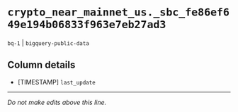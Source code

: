 # `crypto_near_mainnet_us._sbc_fe86ef649e194b06833f963e7eb27ad3`
`bq-1` | `bigquery-public-data`

## Column details
* [TIMESTAMP] `last_update`

-------------------------------------------------------------------------------
*Do not make edits above this line.*
